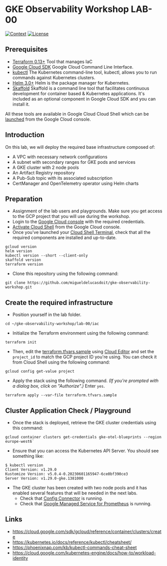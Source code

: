 # GKE Observability Workshop LAB-00

[![Context](https://img.shields.io/badge/GKE%20Observability%20Workshop-00-blue.svg)](#)
[![License](https://img.shields.io/badge/License-Apache%202.0-blue.svg)](https://opensource.org/licenses/Apache-2.0)

## Prerequisites

* [Terraform 0.13+](https://developer.hashicorp.com/terraform/downloads) Tool that manages IaC 
* [Google Cloud SDK](https://cloud.google.com/sdk/docs/install) Google Cloud Command Line Interface.
* [kubectl](https://kubernetes.io/docs/tasks/tools/install-kubectl-linux/) The Kubernetes command-line tool, kubectl, allows you to run commands against Kubernetes clusters.
* [Helm 3.0+](https://helm.sh/docs/) Helm is the package manager for Kubernetes.
* [Skaffold](https://skaffold.dev/) Skaffold is a command line tool that facilitates continuous development for container based & Kubernetes applications. It's included as an optional component in Google Cloud SDK and you can install it.

All these tools are available in Google Cloud Cloud Shell which can be [launched](https://cloud.google.com/shell/docs/launching-cloud-shell) from the Google Cloud console.

## Introduction
On this lab, we will deploy the required base infrastructure composed of:
- A VPC with necessary network configurations
- A subnet with secondary ranges for GKE pods and services
- A GKE cluster with 2 node pools
- An Artifact Registry repository
- A Pub-Sub topic with its associated subscription
- CertManager and OpenTelemetry operator using Helm charts

## Preparation

* Assignment of the lab users and playgrounds. Make sure you get access to the GCP project that you will use during the workshop.
* Login to the [Google Cloud console](https://console.cloud.google.com) with the required credentials.
* [Activate Cloud Shell](https://cloud.google.com/shell/docs/launching-cloud-shell) from the Google Cloud console.
* Once you've launched your [Cloud Shell Terminal](https://cloud.google.com/shell/docs/use-cloud-shell-terminal), check that all the required components are installed and up-to-date.
```
gcloud version
helm version
kubectl version --short --client-only
skaffold version
terraform version
```

* Clone this repository using the following command: 
```
git clone https://github.com/migueldelucasdoit/gke-observability-workshop.git 
```

## Create the required infrastructure

* Position yourself in the lab folder.
```
cd ~/gke-observability-workshop/lab-00/iac
```

* Initialize the Terraform environment using the following command: 
```
terraform init
```

* Then, edit the [terraform.tfvars.sample](./iac/terraform.tfvars.sample) using [Cloud Editor](https://cloud.google.com/shell/docs/launching-cloud-shell-editor) and set the `project_id` to match the GCP project ID you're using. You can check it from Cloud Shell using the following command:
```
gcloud config get-value project
```

* Apply the stack using the following command. *(If you're prompted with a dialog box, click on "Authorize".)* Enter `yes`.
```
terraform apply --var-file terraform.tfvars.sample
```

## Cluster Application Check / Playground

* Once the stack is deployed, retrieve the GKE cluster credentials using this command: 
```
gcloud container clusters get-credentials gke-otel-blueprints --region europe-west6`
```

* Ensure that you can access the Kubernetes API Server. You should see something like:
```shell
$ kubectl version
Client Version: v1.29.0
Kustomize Version: v5.0.4-0.20230601165947-6ce0bf390ce3
Server Version: v1.29.0-gke.1381000
```

* The GKE cluster has been created with two node pools and it has enabled several features that will be needed in the next labs.
    - Check that [Config Connector](https://cloud.google.com/config-connector/docs/troubleshooting#check-if-running) is running.
    - Check that [Google Managed Service for Prometheus](https://cloud.google.com/stackdriver/docs/managed-prometheus/troubleshooting#no-errors) is running.


## Links

- https://cloud.google.com/sdk/gcloud/reference/container/clusters/create
- https://kubernetes.io/docs/reference/kubectl/cheatsheet/
- https://phoenixnap.com/kb/kubectl-commands-cheat-sheet
- https://cloud.google.com/kubernetes-engine/docs/how-to/workload-identity
